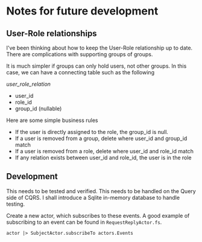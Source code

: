 # Notes for future development

## User-Role relationships
I've been thinking about how to keep the User-Role relationship
up to date. There are complications with supporting groups of
groups. 

It is much simpler if groups can only hold users, not other groups. 
In this case, we can have a connecting table such as the following

*user_role_relation*
* user_id
* role_id
* group_id (nullable)

Here are some simple business rules
* If the user is directly assigned to the role, the group_id is null. 
* If a user is removed from a group, delete where user_id and group_id match
* If a user is removed from a role, delete where user_id and role_id match
* If any relation exists between user_id and role_id, the user is in the role

## Development
This needs to be tested and verified. This needs to be handled on the Query 
side of CQRS. I shall introduce a Sqlite in-memory database to handle testing.

Create a new actor, which subscribes to these events. A good example of 
subscribing to an event can be found in `RequestReplyActor.fs`. 

    actor |> SubjectActor.subscribeTo actors.Events


